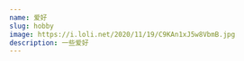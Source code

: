 ```yaml
---
name: 爱好
slug: hobby
image: https://i.loli.net/2020/11/19/C9KAn1xJ5w8VbmB.jpg
description: 一些爱好
---
```

